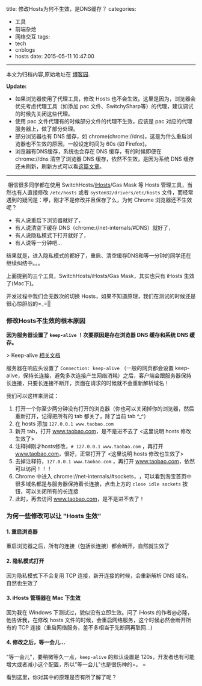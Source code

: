 title: 修改Hosts为何不生效，是DNS缓存？
categories:
  - 工具
  - 前端杂烩
  - 网络交互
tags:
  - tech
  - cnblogs
  - hosts
date: 2015-05-11 10:47:00
---

<div class="history-article">本文为归档内容,原始地址在 <a href="http://www.cnblogs.com/hustskyking/archive/2015/05/11/hosts-modify.html" target="_blank">博客园</a>.</div>

<p><strong>Update:</strong></p>
<ul>
<li>如果浏览器使用了代理工具，修改 Hosts 也不会生效。这里是因为，浏览器会优先考虑代理工具（如添加 pac 文件、SwitchySharp等）的代理，建议调试的时候先关闭这些代理。</li>
<li>使用 pac 文件代理有的时候部分文件的代理不生效，应该是 pac 对应的代理服务器上，做了部分处理。</li>
<li>部分浏览器也有 DNS 缓存，如 chrome(chrome://dns)，这是为什么重启浏览器也不生效的原因，一般设定时间为 60s (如 Firefox)。</li>
<li>浏览器有DNS缓存，系统也会存在 DNS 缓存，有的时候即便在 chrome://dns 清空了浏览器 DNS 缓存，依然不生效，是因为系统 DNS 缓存还未刷新，刷新方式可以看<a href="http://cnzhx.net/blog/how-to-flush-dns-cache-in-linux-windows-mac/">这篇文章</a>。</li>
</ul>
<hr>
<p>&nbsp;相信很多同学都在使用 SwitchHosts/<a href="http://ihosts.alibaba.net/" target="_blank">iHosts</a>/Gas Mask 等 Hosts 管理工具，当然也有人直接修改 <code>/etc/hosts</code> 或者 <code>system32/drivers/etc/hosts</code> 文件，而经常遇到的疑问是：咿，刚才不是修改并且保存了么，为何 Chrome 浏览器还不生效呢？</p>
<ul>
<li>有人说重启下浏览器就好了，</li>
<li>有人说清空下缓存 DNS（chrome://net-internals/#DNS）就好了，</li>
<li>有人说隐私模式下打开就好了，</li>
<li>有人说等一分钟吧...</li>
</ul>
<p>结果就是，进入隐私模式的都好了，重启、清空缓存DNS和等一分钟的同学还在继续纠结中。。。</p>
<p>上面提到的三个工具，SwitchHosts/iHosts/Gas Mask，其实也只有 iHosts 生效了(Mac下)。</p>
<p>开发过程中我们会无数次的切换 Hosts，如果不知道原理，我们在测试的时候还是很心惊胆战的=_=||</p>
<h3 id="0">修改Hosts不生效的根本原因</h3>
<p><strong>因为服务器设置了 <code>keep-alive</code> ！次要原因是存在浏览器 DNS 缓存和系统 DNS 缓存。</strong></p>
<p>&gt; Keep-alive <a href="http://zh.wikipedia.org/wiki/HTTP%E6%8C%81%E4%B9%85%E8%BF%9E%E6%8E%A5" target="_blank">相关文档</a></p>
<p>服务器在响应头设置了 <code>Connection: keep-alive</code> （一般的网页都会设置 keep-alive，保持长连接，避免多次连接产生网络消耗）之后，客户端会跟服务器保持长连接，只要长连接不断开，页面在请求的时候就不会重新解析域名！</p>
<p>我们可以这样来测试：</p>
<ol>
<li>打开一个你至少两分钟没有打开的浏览器（你也可以关闭掉你的浏览器，然后重新打开，记得把所有的 tab 都关了，除了当前 tab ^_^）</li>
<li>在 hosts 添加 <code>127.0.0.1 www.taobao.com</code></li>
<li>新开 tab，打开 <a href="http://www.taobao.com">www.taobao.com</a>，是不是进不去了 &lt;这里说明 hosts 修改生效了&gt;</li>
<li>注释掉刚才hosts修改，<code># 127.0.0.1 www.taobao.com</code> ，再打开 <a href="http://www.taobao.com">www.taobao.com</a>，很好，正常打开了 &lt;这里说明 hosts 修改也生效了&gt;</li>
<li>去掉注释符，<code>127.0.0.1 www.taobao.com</code> ，再打开 <a href="http://www.taobao.com">www.taobao.com</a>，依然可以访问！！！</li>
<li>Chrome 中进入 chrome://net-internals/#sockets，<img src="http://images.cnitblog.com/blog2015/387325/201505/111045527042806.png" alt="">，可以看到淘宝首页中很多域名都是与服务器保持着长连接，点击上方的 <code>close idle sockets</code> 按钮，可以关闭所有的长连接</li>
<li>此时，再去访问 <a href="http://www.taobao.com">www.taobao.com</a>，是不是进不去了！</li>
</ol>
<h3 id="1">为何一些修改可以让 "Hosts 生效"</h3>
<h4 id="2">1. 重启浏览器</h4>
<p>重启浏览器之后，所有的连接（包括长连接）都会断开，自然就生效了</p>
<h4 id="3">2. 隐私模式打开</h4>
<p>因为隐私模式下不会复用 TCP 连接，新开连接的时候，会重新解析 DNS 域名，自然也生效了</p>
<h4 id="4">3. iHosts 管理器在 Mac 下生效</h4>
<p>因为我在 Windows 下测试过，貌似没有立即生效。问了 iHosts 的作者@必隆，他告诉我，在修改 hosts 文件的时候，会重启网络服务，这个时候必然会断开所有的 TCP 连接（重启网络服务，差不多相当于先断网再联网...)</p>
<h4 id="5">4. 修改之后，等一会儿...</h4>
<p>"等一会儿"，要稍微等久一点，<code>keep-alive</code> 的默认设置是 120s，开发者也有可能增大或者减小这个配置，所以"等一会儿"也是很伤神的=。 =</p>
<p>看到这里，你对其中的原理是否有所了解了呢？</p>